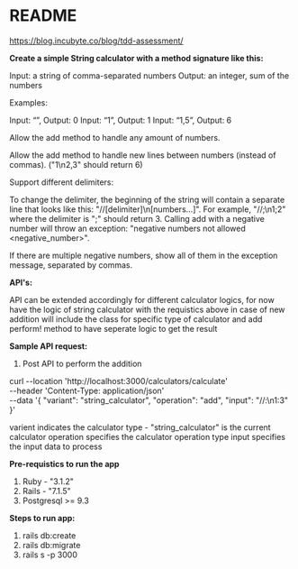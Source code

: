 # README

https://blog.incubyte.co/blog/tdd-assessment/



**Create a simple String calculator with a method signature like this:**

Input: a string of comma-separated numbers
Output: an integer, sum of the numbers


Examples:

Input: “”, Output: 0
Input: “1”, Output: 1
Input: “1,5”, Output: 6


Allow the add method to handle any amount of numbers.

Allow the add method to handle new lines between numbers (instead of commas). ("1\n2,3" should return 6)

Support different delimiters:

To change the delimiter, the beginning of the string will contain a separate line that looks like this: "//[delimiter]\n[numbers…]". For example, "//;\n1;2" where the delimiter is ";" should return 3.
Calling add with a negative number will throw an exception: "negative numbers not allowed <negative_number>".


If there are multiple negative numbers, show all of them in the exception message, separated by commas.



**API's:**

API can be extended accordingly for different calculator logics, for now have the logic of string calculator with the requistics above in case of new addition will include the class for specific type of calculator and add perform! method to have seperate logic to get the result


**Sample API request:**

1. Post API to perform the addition

curl --location 'http://localhost:3000/calculators/calculate' \
--header 'Content-Type: application/json' \
--data '{
    "variant": "string_calculator",
    "operation": "add",
    "input": "//:\n1:3"
}'

varient indicates the calculator type - "string_calculator" is the current calculator
operation specifies the calculator operation type
input specifies the input data to process


**Pre-requistics to run the app**
1. Ruby - "3.1.2"
2. Rails - "7.1.5"
3. Postgresql >= 9.3


**Steps to run app:**


1. rails db:create
2. rails db:migrate
3. rails s -p 3000
